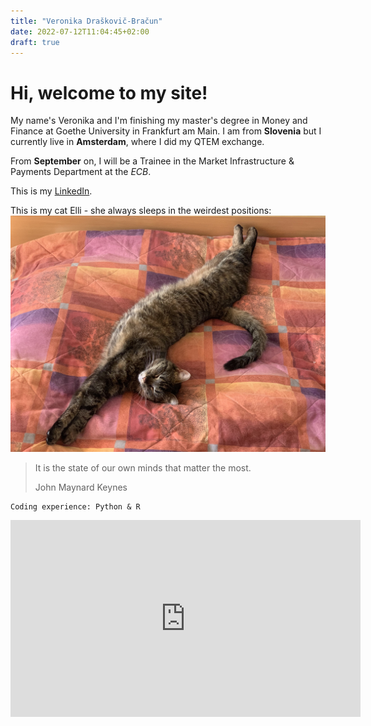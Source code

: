 ```yaml
---
title: "Veronika Draškovič-Bračun"
date: 2022-07-12T11:04:45+02:00
draft: true
---
```





# Hi, welcome to my site!

<!-- Subheader - just add more # signs: ### About me  -->


<!-- This part is introduction -->

My name's Veronika and I'm finishing my master's degree in Money and Finance at Goethe University in Frankfurt am Main. I am from **Slovenia** but I currently live in **Amsterdam**, where I did my QTEM exchange.

From **September** on, I will be a Trainee in the Market Infrastructure & Payments Department at the _ECB_.


<!-- Combining bold and italic: _**I live in Amsterdam.**_  -->
<!-- ### third header  -->

<!-- This is how you create a list:  
RVU has brands:
- uswitch
- test
- money

<!-- This is how you create a numbered list 
1. step1
2. step2
3. step3



<!-- This is how you insert a (hyper)link -->
This is my [LinkedIn](https://www.linkedin.com/in/veronikadraskovicbracun/).

<!--Click [here](https://www.google.com/) for Google. -->

<!-- This is how you insert a picture, the document has to be in the content file-->
This is my cat Elli - she always sleeps in the weirdest positions:
![elli](Elli.jpeg)


<!-- This is how you make a quote -->
>It is the state of our own minds that matter the most.
>
>John Maynard Keynes

<!-- Code Block: You can use codeblocks (backtick) to show users how you wrote your code! -->
```
Coding experience: Python & R
```


<iframe width="560" height="315" src="https://www.youtube.com/embed/q7DfQMPmJRI" title="YouTube video player" frameborder="0" allow="accelerometer; autoplay; clipboard-write; encrypted-media; gyroscope; picture-in-picture" allowfullscreen></iframe>

